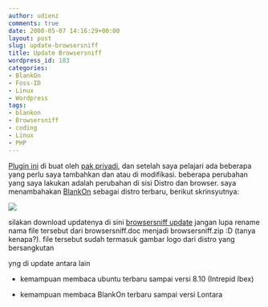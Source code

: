 ```yaml
---
author: udienz
comments: true
date: 2008-05-07 14:16:29+00:00
layout: post
slug: update-browsersniff
title: Update Browsersniff
wordpress_id: 183
categories:
- BlankOn
- Foss-ID
- Linux
- Wordpress
tags:
- blankon
- Browsersniff
- coding
- Linux
- PHP
---
```


[Plugin ini](http://priyadi.net/archives/2005/03/29/wordpress-browser-detection-plugin/) di buat oleh [pak priyadi](http://priyadi.net/), dan setelah saya pelajari ada beberapa yang perlu saya tambahkan dan atau di modifikasi. beberapa perubahan yang saya lakukan adalah perubahan di sisi Distro dan browser. saya menambahakan [BlankOn](http://blankonlinux.or.id) sebagai distro terbaru, berikut skrinsyutnya:

![](http://farm3.static.flickr.com/2085/2470769958_064eb6e4c6_o.png)

silakan download updatenya di sini [browsersniff update](http://udienz.files.wordpress.com/2008/05/browsersniff.doc) jangan lupa rename nama file tersebut dari browsersniff.doc menjadi browsersniff.zip :D (tanya kenapa?). file tersebut sudah termasuk gambar logo dari distro yang bersangkutan

yng di update antara lain

- kemampuan membaca ubuntu terbaru sampai versi 8.10 (Intrepid Ibex)

- kemampuan membaca BlankOn terbaru sampai versi Lontara
